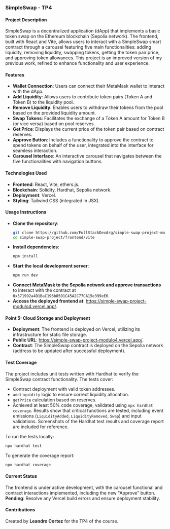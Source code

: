 ### SimpleSwap - TP4
#### Project Description
SimpleSwap is a decentralized application (dApp) that implements a basic token swap on the Ethereum blockchain (Sepolia network). The frontend, built with React and Vite, allows users to interact with a SimpleSwap smart contract through a carousel featuring five main functionalities: adding liquidity, removing liquidity, swapping tokens, getting the token pair price, and approving token allowances. This project is an improved version of my previous work, refined to enhance functionality and user experience.

#### Features
- **Wallet Connection**: Users can connect their MetaMask wallet to interact with the dApp.
- **Add Liquidity**: Allows users to contribute token pairs (Token A and Token B) to the liquidity pool.
- **Remove Liquidity**: Enables users to withdraw their tokens from the pool based on the provided liquidity amount.
- **Swap Tokens**: Facilitates the exchange of a Token A amount for Token B (or vice versa) based on pool reserves.
- **Get Price**: Displays the current price of the token pair based on contract reserves.
- **Approve Button**: Includes a functionality to approve the contract to spend tokens on behalf of the user, integrated into the interface for seamless interaction.
- **Carousel Interface**: An interactive carousel that navigates between the five functionalities with navigation buttons.

#### Technologies Used
- **Frontend**: React, Vite, ethers.js.
- **Blockchain**: Solidity, Hardhat, Sepolia network.
- **Deployment**: Vercel.
- **Styling**: Tailwind CSS (integrated in JSX).

#### Usage Instructions
- **Clone the repository**:
  ```bash
  git clone https://github.com/FullStackDevArg/simple-swap-project-modulo4.git
  cd simple-swap-project/frontend/vite
  ```
- **Install dependencies**:
  ```bash
  npm install
  ```
- **Start the local development server**:
  ```bash
  npm run dev
  ```
- **Connect MetaMask to the Sepolia network and approve transactions** to interact with the contract at `0x371992a4D1BaC196b85D1C45A2C77CA15e399eE6`.
- **Access the deployed frontend at**: https://simple-swap-project-modulo4.vercel.app/.

#### Point 5: Cloud Storage and Deployment
- **Deployment**: The frontend is deployed on Vercel, utilizing its infrastructure for static file storage.
- **Public URL**: https://simple-swap-project-modulo4.vercel.app/.
- **Contract**: The SimpleSwap contract is deployed on the Sepolia network (address to be updated after successful deployment).

#### Test Coverage
The project includes unit tests written with Hardhat to verify the SimpleSwap contract functionality. The tests cover:
- Contract deployment with valid token addresses.
- `addLiquidity` logic to ensure correct liquidity allocation.
- `getPrice` calculation based on reserves.
- Achieved at least 50% code coverage, validated using `npx hardhat coverage`. Results show that critical functions are tested, including event emissions (`LiquidityAdded`, `LiquidityRemoved`, `Swap`) and input validations. Screenshots of the Hardhat test results and coverage report are included for reference.

To run the tests locally:
```bash
npx hardhat test
```

To generate the coverage report:
```bash
npx hardhat coverage
```

#### Current Status
The frontend is under active development, with the carousel functional and contract interactions implemented, including the new "Approve" button.  
**Pending**: Resolve any Vercel build errors and ensure deployment stability.

#### Contributions
Created by **Leandro Cortez** for the TP4 of the course.

